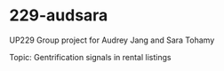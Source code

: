 # 229-audsara

UP229 Group project for Audrey Jang and Sara Tohamy 

Topic: Gentrification signals in rental listings 
